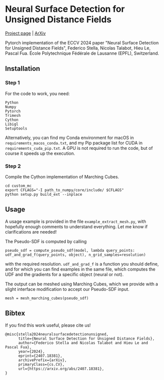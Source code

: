 # Neural Surface Detection for Unsigned Distance Fields

[Project page](https://ilceltico.github.io/nsdudf/) | [ArXiv](https://arxiv.org/abs/2407.18381)

Pytorch implementation of the ECCV 2024 paper "Neural Surface Detection for Unsigned Distance Fields", Federico Stella, Nicolas Talabot, Hieu Le, Pascal Fua. École Polytechnique Fédérale de Lausanne (EPFL), Switzerland.

## Installation
### Step 1
For the code to work, you need:
```
Python
Numpy
Pytorch
Trimesh
Cython
Libigl
Setuptools
```

Alternatively, you can find my Conda environment for macOS in `requirements_macos_conda.txt`, and my Pip package list for CUDA in `requirements_cuda_pip.txt`. A GPU is not required to run the code, but of course it speeds up the execution.

### Step 2
Compile the Cython implementation of Marching Cubes.
```
cd custom_mc
export CFLAGS="-I path_to_numpy/core/include/ $CFLAGS"
python setup.py build_ext --inplace
```


## Usage
A usage example is provided in the file `example_extract_mesh.py`, with hopefully enough comments to understand everything. Let me know if clarifications are needed!

The Pseudo-SDF is computed by calling
```
pseudo_sdf = compute_pseudo_sdf(model, lambda query_points: udf_and_grad_f(query_points, object), n_grid_samples=resolution)
```
with the required resolution. `udf_and_grad_f` is a function you should define, and for which you can find examples in the same file, which computes the UDF and the gradients for a specific object (neural or not).

The output can be meshed using Marching Cubes, which we provide with a slight interface modification to accept our Pseudo-SDF input.
```
mesh = mesh_marching_cubes(pseudo_sdf)
```

## Bibtex
If you find this work useful, please cite us!
```
@misc{stella2024neuralsurfacedetectionunsigned,
      title={Neural Surface Detection for Unsigned Distance Fields}, 
      author={Federico Stella and Nicolas Talabot and Hieu Le and Pascal Fua},
      year={2024},
      eprint={2407.18381},
      archivePrefix={arXiv},
      primaryClass={cs.CV},
      url={https://arxiv.org/abs/2407.18381}, 
}
```